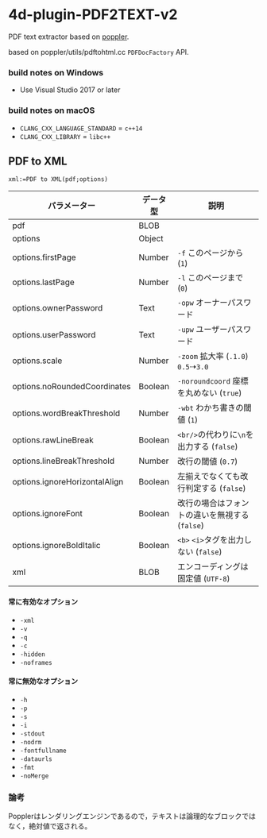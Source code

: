 # 4d-plugin-PDF2TEXT-v2
PDF text extractor based on [poppler](https://poppler.freedesktop.org).

based on poppler/utils/pdftohtml.cc `PDFDocFactory` API.

### build notes on Windows

* Use Visual Studio 2017 or later

### build notes on macOS

* `CLANG_CXX_LANGUAGE_STANDARD` = `c++14`
* `CLANG_CXX_LIBRARY` = `libc++`

## PDF to XML

```4d
xml:=PDF to XML(pdf;options)
```

|パラメーター|データ型|説明|
|-|-|-|
|pdf|BLOB||
|options|Object||
|options.firstPage|Number|`-f` このページから (`1`)|
|options.lastPage|Number|`-l` このページまで (`0`)|
|options.ownerPassword|Text|`-opw` オーナーパスワード|
|options.userPassword|Text|`-upw` ユーザーパスワード|
|options.scale|Number|`-zoom` 拡大率 (`.1.0`) `0.5`⇢`3.0`|
|options.noRoundedCoordinates|Boolean|`-noroundcoord` 座標を丸めない (`true`)|
|options.wordBreakThreshold|Number|`-wbt` わかち書きの閾値 (`1`)|
|options.rawLineBreak|Boolean|`<br/>`の代わりに`\n`を出力する (`false`)|
|options.lineBreakThreshold|Number|改行の閾値 (`0.7`)|
|options.ignoreHorizontalAlign|Boolean|左揃えでなくても改行判定する (`false`)|
|options.ignoreFont|Boolean|改行の場合はフォントの違いを無視する (`false`)|
|options.ignoreBoldItalic|Boolean|`<b>` `<i>`タグを出力しない (`false`)|
|xml|BLOB|エンコーディングは固定値 (`UTF-8`)|

#### 常に有効なオプション

* `-xml`
* `-v`
* `-q`
* `-c`
* `-hidden`
* `-noframes`

#### 常に無効なオプション

* `-h`
* `-p`
* `-s`
* `-i`
* `-stdout`
* `-nodrm`
* `-fontfullname`
* `-dataurls`
* `-fmt`
* `-noMerge`
  
### 論考

Popplerはレンダリングエンジンであるので，テキストは論理的なブロックではなく，絶対値で返される。

